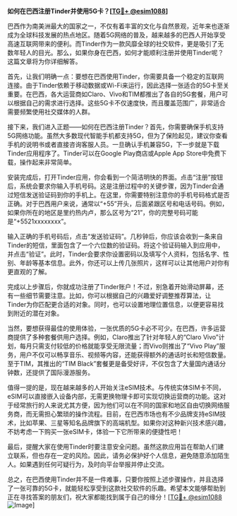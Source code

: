 **如何在巴西注册Tinder并使用5G卡？[[TG💪+ @esim1088](https://t.me/s/esim1088)]**

巴西作为南美洲最大的国家之一，不仅有着丰富的文化与自然景观，近年来也逐渐成为全球科技发展的热点地区。随着5G网络的普及，越来越多的巴西人开始享受高速互联网带来的便利。而Tinder作为一款风靡全球的社交软件，更是吸引了无数年轻人的目光。那么，如果你身在巴西，如何才能顺利注册并使用Tinder呢？这篇文章将为你详细解答。

首先，让我们明确一点：要想在巴西使用Tinder，你需要具备一个稳定的互联网连接。由于Tinder依赖于移动数据或Wi-Fi来运行，因此选择一张适合的5G卡至关重要。在巴西，各大运营商如Claro、Vivo和TIM都推出了各自的5G套餐，用户可以根据自己的需求进行选择。这些5G卡不仅速度快，而且覆盖范围广，非常适合需要频繁使用社交媒体的人群。

接下来，我们进入正题——如何在巴西注册Tinder？首先，你需要确保手机支持5G网络功能。虽然大多数现代智能手机都支持5G，但为了保险起见，建议你查看手机的说明书或者直接咨询客服人员。一旦确认手机兼容5G，下一步就是下载Tinder应用程序了。Tinder可以在Google Play商店或Apple App Store中免费下载，操作起来非常简单。

安装完成后，打开Tinder应用，你会看到一个简洁明快的界面。点击“注册”按钮后，系统会要求你输入手机号码。这是注册过程中的关键步骤，因为Tinder会通过短信发送验证码到你的手机上。在这里，你需要特别注意你的手机号码格式是否正确。对于巴西用户来说，通常以“+55”开头，后面紧跟区号和电话号码。例如，如果你所在的地区是里约热内卢，那么区号为“21”，你的完整号码可能是“+5521xxxxxxxx”。

输入正确的手机号码后，点击“发送验证码”。几秒钟后，你应该会收到一条来自Tinder的短信，里面包含了一个六位数的验证码。将这个验证码输入到应用中，并点击“验证”。此时，Tinder会要求你设置密码以及填写个人资料，包括名字、性别、年龄等基本信息。此外，你还可以上传几张照片，这样可以让其他用户对你有更直观的了解。

完成以上步骤后，你就成功注册了Tinder账户！不过，别急着开始滑动屏幕，还有一些细节需要注意。比如，你可以根据自己的兴趣爱好调整推荐算法，让Tinder为你匹配更合适的对象。同时，也可以设置地理位置信息，以便更容易找到附近的潜在对象。

当然，要想获得最佳的使用体验，一张优质的5G卡必不可少。在巴西，许多运营商提供了多种套餐供用户选择。例如，Claro推出了针对年轻人的“Claro Vivo”计划，每月只需支付较低的价格就能享受无限流量；而Vivo则推出了“Vivo Play”服务，用户不仅可以畅享音乐、视频等内容，还能获得额外的通话时长和短信数量。至于TIM，其推出的“TIM Black”套餐更是备受好评，不仅包含了大量国内通话分钟数，还提供了国际漫游服务。

值得一提的是，现在越来越多的人开始关注eSIM技术。与传统实体SIM卡不同，eSIM可以直接嵌入设备内部，无需更换物理卡即可实现切换运营商的功能。这对于经常旅行的人来说尤其方便，因为他们可以在不同的国家和地区自由切换网络服务商，而无需担心繁琐的操作流程。目前，在巴西市场也有不少品牌支持eSIM技术，比如苹果、三星等知名品牌旗下的高端机型。如果你对这种新兴技术感兴趣，不妨考虑一下购买一张eSIM卡，体验一下它所带来的便捷性吧！

最后，提醒大家在使用Tinder时要注意安全问题。虽然这款应用旨在帮助人们建立联系，但也存在一定的风险。因此，请务必保护好个人信息，避免随意添加陌生人。如果遇到任何可疑行为，及时向平台举报并停止交流。

总之，在巴西使用Tinder并不是一件难事，只要你按照上述步骤操作，并且选择了一张可靠的5G卡，就能轻松享受到这款社交软件的乐趣。希望本文能够帮助到正在寻找答案的朋友们，祝大家都能找到属于自己的缘分！[[TG💪+ @esim1088](https://t.me/s/esim1088) ![Image](https://i.postimg.cc/4NQfJmqS/Snipaste-2025-05-13-00-14-12.png)]
